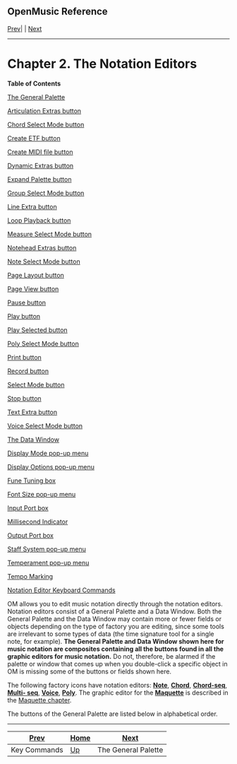 OpenMusic Reference  
---  
[Prev](x24146)| | [Next](x24295)  
  
* * *

# Chapter 2. The Notation Editors

 **Table of Contents**

[The General Palette](x24295)

    

[Articulation Extras button](x24295#AEN24301)

[Chord Select Mode button](x24295#AEN24311)

[Create ETF button](x24295#AEN24332)

[Create MIDI file button](x24295#AEN24346)

[Dynamic Extras button](x24295#AEN24356)

[Expand Palette button](x24295#AEN24368)

[Group Select Mode button](x24295#AEN24377)

[Line Extra button](x24295#AEN24392)

[Loop Playback button](x24295#AEN24402)

[Measure Select Mode button](x24295#AEN24411)

[Notehead Extras button](x24295#AEN24429)

[Note Select Mode button](x24295#AEN24439)

[Page Layout button](x24295#AEN24457)

[Page View button](x24295#AEN24469)

[Pause button](x24295#AEN24482)

[Play button](x24295#AEN24491)

[Play Selected button](x24295#AEN24501)

[Poly Select Mode button](x24295#AEN24511)

[Print button](x24295#AEN24534)

[Record button](x24295#AEN24550)

[Select Mode button](x24295#AEN24569)

[Stop button](x24295#AEN24578)

[Text Extra button](x24295#AEN24587)

[Voice Select Mode button](x24295#AEN24597)

[The Data Window](x24627)

    

[Display Mode pop-up menu](x24627#AEN24640)

[Display Options pop-up menu](x24627#AEN24670)

[Fune Tuning box](x24627#AEN24692)

[Font Size pop-up menu](x24627#AEN24701)

[Input Port box](x24627#AEN24711)

[Millisecond Indicator](x24627#AEN24721)

[Output Port box](x24627#AEN24734)

[Staff System pop-up menu](x24627#AEN24744)

[Temperament pop-up menu](x24627#AEN24758)

[Tempo Marking](x24627#AEN24771)

[Notation Editor Keyboard Commands](editors.notation.commands)

OM allows you to edit music notation directly through the notation editors.
Notation editors consist of a General Palette and a Data Window. Both the
General Palette and the Data Window may contain more or fewer fields or
objects depending on the type of factory you are editing, since some tools are
irrelevant to some types of data (the time signature tool for a single note,
for example). **The General Palette and Data Window shown here for music
notation are composites containing all the buttons found in all the graphic
editors for music notation.** Do not, therefore, be alarmed if the palette or
window that comes up when you double-click a specific object in OM is missing
some of the buttons or fields shown here.

The following factory icons have notation editors: [**Note**](note),
[**Chord**](chord), [**Chord-seq**](chord-seq), [**Multi-
seq**](multi-seq), [**Voice**](voice), [**Poly**](poly). The
graphic editor for the [**Maquette**](glossary#MAQUETTE) is described in
the [Maquette chapter](concepts.maquettes).

The buttons of the General Palette are listed below in alphabetical order.

* * *

[Prev](x24146)| [Home](index)| [Next](x24295)  
---|---|---  
Key Commands| [Up](editors.intro)| The General Palette


